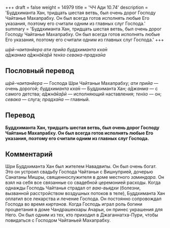 +++
draft = false
weight = 14979
title = 'ЧЧ Ади 10.74'
description = 'Буддхиманта Хан, тридцать шестая ветвь, был очень дорог Господу Чайтанье Махапрабху. Он был всегда готов исполнять любые Его указания, поэтому его считали одним из главных слуг Господа.'
summary = 'Буддхиманта Хан, тридцать шестая ветвь, был очень дорог Господу Чайтанье Махапрабху. Он был всегда готов исполнять любые Его указания, поэтому его считали одним из главных слуг Господа.'
+++

_ш́рӣ-чаитанйера ати прийа буддхиманта кха̄н  
а̄джанма а̄джн̃а̄ка̄рӣ тен̇хо севака-прадха̄на_

## Пословный перевод

_ш́рӣ_\-_чаитанйера_ — Господа Шри Чайтаньи Махапрабху; _ати_ _прийа_ — очень дорогой; _буддхиманта_ _кха̄н_ — Буддхиманта Хан; _а̄джанма_ — с самого детства; _а̄джн̃а̄ка̄рӣ_ — исполняющий наставления; _тен̇хо_ — он; _севака_ — слуга; _прадха̄на_ — главный.

## Перевод

**Буддхиманта Хан, тридцать шестая ветвь, был очень дорог Господу Чайтанье Махапрабху. Он был всегда готов исполнять любые Его указания, поэтому его считали одним из главных слуг Господа.**

## Комментарий

Шри Буддхиманта Хан был жителем Навадвипы. Он был очень богат. Это он устроил свадьбу Господа Чайтаньи с Вишнуприей, дочерью Санатаны Мишры, священнослужителя в доме местного _заминдара._ Он взял на себя все связанные со свадебной церемонией расходы. Когда однажды Господь Чайтанья страдал от _ваю-вьядхи_ (болезни, вызванной расстройством воздушных потоков в теле), Буддхиманта Хан оплатил все лекарства и лечение Господа. Он постоянно сопровождал Господа во время _киртанов_. Когда Господь играл роль богини процветания в доме Чандрашекхары Ачарьи, он принес украшения для Него. Он был одним из тех, кто приходил в Джаганнатха-Пури, чтобы повидаться с Господом Чайтаньей Махапрабху.
